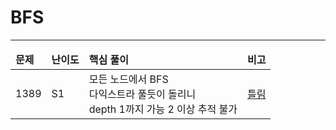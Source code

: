 # BFS
* * *
<table>
<thead>
<tr>
<td>
<strong>
문제
</strong>
</td>
<td>
<strong>
난이도
</strong>
</td>
<td>
<strong>
핵심 풀이
</strong>
</td>
<td>
<strong>
비고
</strong>
</td>
</tr>
</thead>
<tbody>
<tr>
<td>
1389
</td>
<td>
S1
</td>
<td>
모든 노드에서 BFS<br />
다익스트라 풀듯이 돌리니<br />
depth 1까지 가능 2 이상 추적 불가
</td>
<td>
<a href="https://velog.io/@seungjae/%EB%B0%B1%EC%A4%80-1389%EB%B2%88-%EC%BC%80%EB%B9%88-%EB%B2%A0%EC%9D%B4%EC%BB%A8%EC%9D%98-6%EB%8B%A8%EA%B3%84-%EB%B2%95%EC%B9%99-Python-BFS-Silver1">틀림</a>
</td>
</tr>
</tbody>
</table>